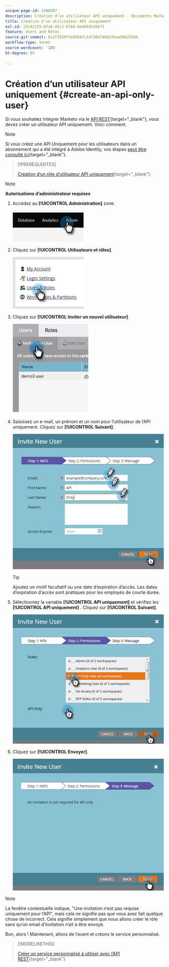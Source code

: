 ```yaml
---
unique-page-id: 2360207
description: Création d’un utilisateur API uniquement - Documents Marketo - Documentation du produit
title: Création d’un utilisateur API uniquement
exl-id: 23c92255-07a8-41c2-b7b8-8e495d135671
feature: Users and Roles
source-git-commit: 6c2f3550f3e95bbfc14730d74bb2fbaa966255db
workflow-type: tm+mt
source-wordcount: '185'
ht-degree: 0%

---
```


# Création d’un utilisateur API uniquement {#create-an-api-only-user}

Si vous souhaitez intégrer Marketo via le [API REST](https://developers.marketo.com/documentation/rest/){target="_blank"}, vous devez créer un utilisateur API uniquement. Voici comment.

>[!NOTE]
>
>Si vous créez une API Uniquement pour les utilisateurs dans un abonnement qui a été intégré à Adobe Identity, vos étapes [peut être consulté ici](/help/marketo/product-docs/administration/marketo-with-adobe-identity/add-api-only-user-for-adobe-ims-enabled-subscriptions.md){target="_blank"}.

>[!PREREQUISITES]
>
>[Création d’un rôle d’utilisateur API uniquement](/help/marketo/product-docs/administration/users-and-roles/create-an-api-only-user-role.md){target="_blank"}

>[!NOTE]
>
>**Autorisations d’administrateur requises**

1. Accédez au **[!UICONTROL Administration]** zone.

   ![](assets/create-an-api-only-user-1.png)

1. Cliquez sur **[!UICONTROL Utilisateurs et rôles]**.

   ![](assets/create-an-api-only-user-2.png)

1. Cliquez sur **[!UICONTROL Inviter un nouvel utilisateur]**.

   ![](assets/create-an-api-only-user-3.png)

1. Saisissez un e-mail, un prénom et un nom pour l’utilisateur de l’API uniquement. Cliquez sur **[!UICONTROL Suivant]**.

   ![](assets/create-an-api-only-user-4.png)

   >[!TIP]
   >
   >Ajoutez un motif facultatif ou une date d’expiration d’accès. Les dates d’expiration d’accès sont pratiques pour les employés de courte durée.

1. Sélectionnez la variable **[!UICONTROL API uniquement]** et vérifiez les **[!UICONTROL API uniquement]** . Cliquez sur **[!UICONTROL Suivant]**.

   ![](assets/create-an-api-only-user-5.png)

1. Cliquez sur **[!UICONTROL Envoyer]**.

   ![](assets/create-an-api-only-user-6.png)

>[!NOTE]
>
>La fenêtre contextuelle indique, &quot;Une invitation n’est pas requise uniquement pour l’API&quot;, mais cela ne signifie pas que vous avez fait quelque chose de incorrect. Cela signifie simplement que nous allons créer le rôle sans qu’un email d’invitation n’ait à être envoyé.

Bon, alors ! Maintenant, allons de l’avant et créons le service personnalisé.

>[!MORELIKETHIS]
>
>[Créer un service personnalisé à utiliser avec l’API REST](/help/marketo/product-docs/administration/additional-integrations/create-a-custom-service-for-use-with-rest-api.md){target="_blank"}
